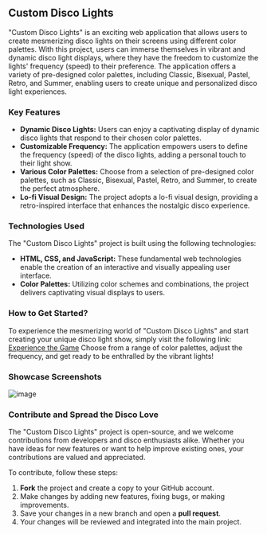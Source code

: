 ## Custom Disco Lights

"Custom Disco Lights" is an exciting web application that allows users to create mesmerizing disco lights on their screens using different color palettes. With this project, users can immerse themselves in vibrant and dynamic disco light displays, where they have the freedom to customize the lights' frequency (speed) to their preference. The application offers a variety of pre-designed color palettes, including Classic, Bisexual, Pastel, Retro, and Summer, enabling users to create unique and personalized disco light experiences.

### Key Features
- **Dynamic Disco Lights:** Users can enjoy a captivating display of dynamic disco lights that respond to their chosen color palettes.
- **Customizable Frequency:** The application empowers users to define the frequency (speed) of the disco lights, adding a personal touch to their light show.
- **Various Color Palettes:** Choose from a selection of pre-designed color palettes, such as Classic, Bisexual, Pastel, Retro, and Summer, to create the perfect atmosphere.
- **Lo-fi Visual Design:** The project adopts a lo-fi visual design, providing a retro-inspired interface that enhances the nostalgic disco experience.

### Technologies Used
The "Custom Disco Lights" project is built using the following technologies:
- **HTML, CSS, and JavaScript:** These fundamental web technologies enable the creation of an interactive and visually appealing user interface.
- **Color Palettes:** Utilizing color schemes and combinations, the project delivers captivating visual displays to users.

### How to Get Started?
To experience the mesmerizing world of "Custom Disco Lights" and start creating your unique disco light show, simply visit the following link: [Experience the Game]( https://scergun.github.io/Custom-Disco-Lights/index.html ) Choose from a range of color palettes, adjust the frequency, and get ready to be enthralled by the vibrant lights!

### Showcase Screenshots
![image](https://i.imgur.com/yOmXWIK.png)


### Contribute and Spread the Disco Love
The "Custom Disco Lights" project is open-source, and we welcome contributions from developers and disco enthusiasts alike. Whether you have ideas for new features or want to help improve existing ones, your contributions are valued and appreciated.

To contribute, follow these steps:
1. **Fork** the project and create a copy to your GitHub account.
2. Make changes by adding new features, fixing bugs, or making improvements.
3. Save your changes in a new branch and open a **pull request**.
4. Your changes will be reviewed and integrated into the main project.





